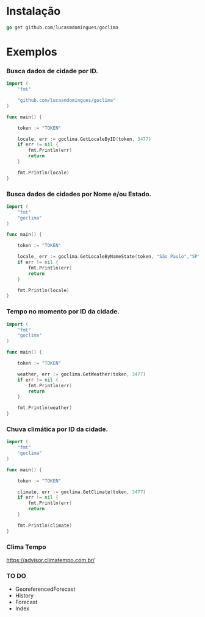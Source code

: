 # Instalação

```go 
go get github.com/lucasmdomingues/goclima
```

# Exemplos

### Busca dados de cidade por ID.

```go
import (
	"fmt"

	"github.com/lucasmdomingues/goclima"
)

func main() {

	token := "TOKEN"

	locale, err := goclima.GetLocaleByID(token, 3477)
	if err != nil {
		fmt.Println(err)
		return
	}

	fmt.Println(locale)
}
```

### Busca dados de cidades por Nome e/ou Estado.

```go
import (
	"fmt"
	"goclima"
)

func main() {

	token := "TOKEN"

	locale, err := goclima.GetLocaleByNameState(token, "São Paulo","SP")
	if err != nil {
		fmt.Println(err)
		return
	}

	fmt.Println(locale)
}

```

### Tempo no momento por ID da cidade.

```go
import (
	"fmt"
	"goclima"
)

func main() {

	token := "TOKEN"

	weather, err := goclima.GetWeather(token, 3477)
	if err != nil {
		fmt.Println(err)
		return
	}

	fmt.Println(weather)
}
```

### Chuva climática por ID da cidade.

```go
import (
	"fmt"
	"goclima"
)

func main() {

	token := "TOKEN"

	climate, err := goclima.GetClimate(token, 3477)
	if err != nil {
		fmt.Println(err)
		return
	}

	fmt.Println(climate)
}
```
### Clima Tempo
https://advisor.climatempo.com.br/

### TO DO

* GeoreferencedForecast
* History
* Forecast
* Index

